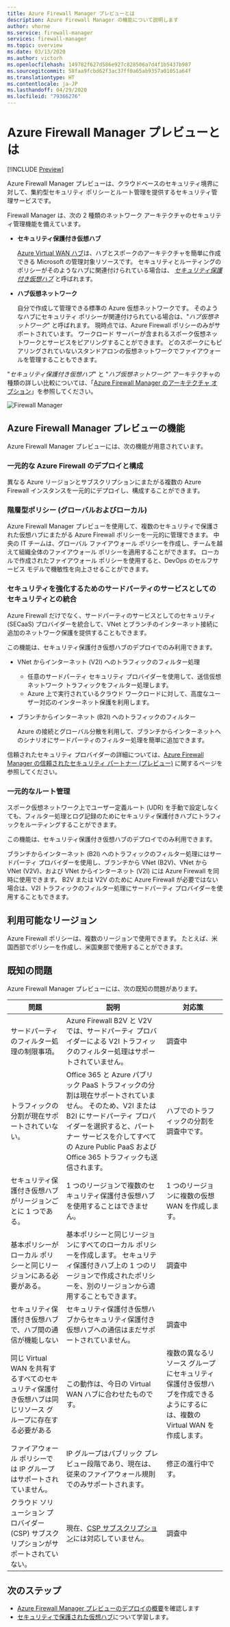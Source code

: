 ```yaml
---
title: Azure Firewall Manager プレビューとは
description: Azure Firewall Manager の機能について説明します
author: vhorne
ms.service: firewall-manager
services: firewall-manager
ms.topic: overview
ms.date: 03/13/2020
ms.author: victorh
ms.openlocfilehash: 149782f627d586e927c828506a7d4f1b5437b987
ms.sourcegitcommit: 58faa9fcbd62f3ac37ff0a65ab9357a01051a64f
ms.translationtype: HT
ms.contentlocale: ja-JP
ms.lasthandoff: 04/29/2020
ms.locfileid: "79366276"
---
```

# <a name="what-is-azure-firewall-manager-preview"></a>Azure Firewall Manager プレビューとは

[!INCLUDE [Preview](../../includes/firewall-manager-preview-notice.md)]

Azure Firewall Manager プレビューは、クラウドベースのセキュリティ境界に対して、集約型セキュリティ ポリシーとルート管理を提供するセキュリティ管理サービスです。 

Firewall Manager は、次の 2 種類のネットワーク アーキテクチャのセキュリティ管理機能を備えています。

- **セキュリティ保護付き仮想ハブ**

   [Azure Virtual WAN ハブ](../virtual-wan/virtual-wan-about.md#resources)は、ハブとスポークのアーキテクチャを簡単に作成できる Microsoft の管理対象リソースです。 セキュリティとルーティングのポリシーがそのようなハブに関連付けられている場合は、 *[セキュリティ保護付き仮想ハブ](secured-virtual-hub.md)* と呼ばれます。 
- **ハブ仮想ネットワーク**

   自分で作成して管理できる標準の Azure 仮想ネットワークです。 そのようなハブにセキュリティ ポリシーが関連付けられている場合は、"*ハブ仮想ネットワーク*" と呼ばれます。 現時点では、Azure Firewall ポリシーのみがサポートされています。 ワークロード サーバーが含まれるスポーク仮想ネットワークとサービスをピアリングすることができます。 どのスポークにもピアリングされていないスタンドアロンの仮想ネットワークでファイアウォールを管理することもできます。

"*セキュリティ保護付き仮想ハブ*" と "*ハブ仮想ネットワーク*" アーキテクチャの種類の詳しい比較については、「[Azure Firewall Manager のアーキテクチャ オプション](vhubs-and-vnets.md)」を参照してください。

![Firewall Manager](media/overview/firewallmanagerv5.png)

## <a name="azure-firewall-manager-preview-features"></a>Azure Firewall Manager プレビューの機能

Azure Firewall Manager プレビューには、次の機能が用意されています。

### <a name="central-azure-firewall-deployment-and-configuration"></a>一元的な Azure Firewall のデプロイと構成

異なる Azure リージョンとサブスクリプションにまたがる複数の Azure Firewall インスタンスを一元的にデプロイし、構成することができます。 

### <a name="hierarchical-policies-global-and-local"></a>階層型ポリシー (グローバルおよびローカル)

Azure Firewall Manager プレビューを使用して、複数のセキュリティで保護された仮想ハブにまたがる Azure Firewall ポリシーを一元的に管理できます。 中央の IT チームは、グローバル ファイアウォール ポリシーを作成し、チームを越えて組織全体のファイアウォール ポリシーを適用することができます。 ローカルで作成されたファイアウォール ポリシーを使用すると、DevOps のセルフサービス モデルで機敏性を向上させることができます。

### <a name="integrated-with-third-party-security-as-a-service-for-advanced-security"></a>セキュリティを強化するためのサードパーティのサービスとしてのセキュリティとの統合

Azure Firewall だけでなく、サードパーティのサービスとしてのセキュリティ (SECaaS) プロバイダーを統合して、VNet とブランチのインターネット接続に追加のネットワーク保護を提供することもできます。

この機能は、セキュリティ保護付き仮想ハブのデプロイでのみ利用できます。

- VNet からインターネット (V2I) へのトラフィックのフィルター処理

   - 任意のサードパーティ セキュリティ プロバイダーを使用して、送信仮想ネットワーク トラフィックをフィルター処理します。
   - Azure 上で実行されているクラウド ワークロードに対して、高度なユーザー対応のインターネット保護を利用します。

- ブランチからインターネット (B2I) へのトラフィックのフィルター

   Azure の接続とグローバル分散を利用して、ブランチからインターネットへのシナリオにサードパーティのフィルター処理を簡単に追加できます。

信頼されたセキュリティ プロバイダーの詳細については、[Azure Firewall Manager の信頼されたセキュリティ パートナー (プレビュー)](trusted-security-partners.md) に関するページを参照してください。

### <a name="centralized-route-management"></a>一元的なルート管理

スポーク仮想ネットワーク上でユーザー定義ルート (UDR) を手動で設定しなくても、フィルター処理とログ記録のためにセキュリティ保護付きハブにトラフィックをルーティングすることができます。 

この機能は、セキュリティ保護付き仮想ハブのデプロイでのみ利用できます。

ブランチからインターネット (B2I) へのトラフィックのフィルター処理にはサードパーティ プロバイダーを使用し、ブランチから VNet (B2V)、VNet から VNet (V2V)、および VNet からインターネット (V2I) には Azure Firewall を同時に使用できます。 B2V または V2V のために Azure Firewall が必要ではない場合は、V2I トラフィックのフィルター処理にサードパーティ プロバイダーを使用することもできます。 

## <a name="region-availability"></a>利用可能なリージョン

Azure Firewall ポリシーは、複数のリージョンで使用できます。 たとえば、米国西部でポリシーを作成し、米国東部で使用することができます。 

## <a name="known-issues"></a>既知の問題

Azure Firewall Manager プレビューには、次の既知の問題があります。

|問題  |説明  |対応策  |
|---------|---------|---------|
|サードパーティのフィルター処理の制限事項。|Azure Firewall B2V と V2V では、サードパーティ プロバイダーによる V2I トラフィックのフィルター処理はサポートされていません。|調査中|
|トラフィックの分割が現在サポートされていない。|Office 365 と Azure パブリック PaaS トラフィックの分割は現在サポートされていません。 そのため、V2I または B2I にサードパーティ プロバイダーを選択すると、パートナー サービスを介してすべての Azure Public PaaS および Office 365 トラフィックも送信されます。|ハブでのトラフィックの分割を調査中です。
|セキュリティ保護付き仮想ハブがリージョンごとに 1 つである。|1 つのリージョンで複数のセキュリティ保護付き仮想ハブを使用することはできません。|1 つのリージョンに複数の仮想 WAN を作成します。|
|基本ポリシーがローカル ポリシーと同じリージョンにある必要がある。|基本ポリシーと同じリージョンにすべてのローカル ポリシーを作成します。 セキュリティ保護付きハブ上の 1 つのリージョンで作成されたポリシーを、別のリージョンから適用することもできます。|調査中|
|セキュリティ保護付き仮想ハブで、ハブ間の通信が機能しない|セキュリティ保護付き仮想ハブからセキュリティ保護付き仮想ハブへの通信はまだサポートされていません。|調査中|
|同じ Virtual WAN を共有するすべてのセキュリティ保護付き仮想ハブは同じリソース グループに存在する必要がある|この動作は、今日の Virtual WAN ハブに合わせたものです。|複数の異なるリソース グループにセキュリティ保護付き仮想ハブを作成できるようにするには、複数の Virtual WAN を作成します。|
|ファイアウォール ポリシーでは IP グループはサポートされていません。|IP グループはパブリック プレビュー段階であり、現在は、従来のファイアウォール規則でのみサポートされます。|修正の進行中です。
|クラウド ソリューション プロバイダー (CSP) サブスクリプションがサポートされていない。|現在、[CSP サブスクリプション](https://azure.microsoft.com/offers/ms-azr-0145p/)には対応していません。|調査中

## <a name="next-steps"></a>次のステップ

- [Azure Firewall Manager プレビューのデプロイの概要](deployment-overview.md)を確認します
- [セキュリティで保護された仮想ハブ](secured-virtual-hub.md)について学習します。